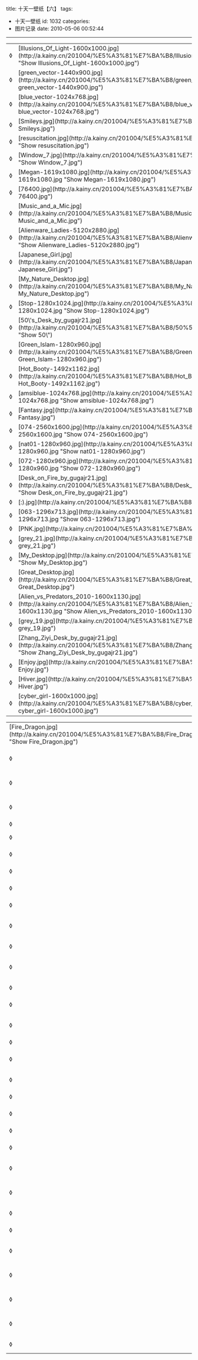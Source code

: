 title: 十天一壁纸【六】
tags:
  - 十天一壁纸
id: 1032
categories:
  - 图片记录
date: 2010-05-06 00:52:44
---

<table id="filelist">
<tbody>
<tr>
<td>◊</td>
<td>[Illusions_Of_Light-1600x1000.jpg](http://a.kainy.cn/201004/%E5%A3%81%E7%BA%B8/Illusions_Of_Light-1600x1000.jpg "Show Illusions_Of_Light-1600x1000.jpg")</td>
<td>530 Kb</td>
</tr>
<tr>
<td>◊</td>
<td>[green_vector-1440x900.jpg](http://a.kainy.cn/201004/%E5%A3%81%E7%BA%B8/green_vector-1440x900.jpg "Show green_vector-1440x900.jpg")</td>
<td>1.11 MB</td>
</tr>
<tr>
<td>◊</td>
<td>[blue_vector-1024x768.jpg](http://a.kainy.cn/201004/%E5%A3%81%E7%BA%B8/blue_vector-1024x768.jpg "Show blue_vector-1024x768.jpg")</td>
<td>827 Kb</td>
</tr>
<tr>
<td>◊</td>
<td>[Smileys.jpg](http://a.kainy.cn/201004/%E5%A3%81%E7%BA%B8/Smileys.jpg "Show Smileys.jpg")</td>
<td>146 Kb</td>
</tr>
<tr>
<td>◊</td>
<td>[resuscitation.jpg](http://a.kainy.cn/201004/%E5%A3%81%E7%BA%B8/resuscitation.jpg "Show resuscitation.jpg")</td>
<td>0.95 MB</td>
</tr>
<tr>
<td>◊</td>
<td>[Window_7.jpg](http://a.kainy.cn/201004/%E5%A3%81%E7%BA%B8/Window_7.jpg "Show Window_7.jpg")</td>
<td>444 Kb</td>
</tr>
<tr>
<td>◊</td>
<td>[Megan-1619x1080.jpg](http://a.kainy.cn/201004/%E5%A3%81%E7%BA%B8/Megan-1619x1080.jpg "Show Megan-1619x1080.jpg")</td>
<td>973 Kb</td>
</tr>
<tr>
<td>◊</td>
<td>[76400.jpg](http://a.kainy.cn/201004/%E5%A3%81%E7%BA%B8/76400.jpg "Show 76400.jpg")</td>
<td>453 Kb</td>
</tr>
<tr>
<td>◊</td>
<td>[Music_and_a_Mic.jpg](http://a.kainy.cn/201004/%E5%A3%81%E7%BA%B8/Music_and_a_Mic.jpg "Show Music_and_a_Mic.jpg")</td>
<td>169 Kb</td>
</tr>
<tr>
<td>◊</td>
<td>[Alienware_Ladies-5120x2880.jpg](http://a.kainy.cn/201004/%E5%A3%81%E7%BA%B8/Alienware_Ladies-5120x2880.jpg "Show Alienware_Ladies-5120x2880.jpg")</td>
<td>490 Kb</td>
</tr>
<tr>
<td>◊</td>
<td>[Japanese_Girl.jpg](http://a.kainy.cn/201004/%E5%A3%81%E7%BA%B8/Japanese_Girl.jpg "Show Japanese_Girl.jpg")</td>
<td>87 Kb</td>
</tr>
<tr>
<td>◊</td>
<td>[My_Nature_Desktop.jpg](http://a.kainy.cn/201004/%E5%A3%81%E7%BA%B8/My_Nature_Desktop.jpg "Show My_Nature_Desktop.jpg")</td>
<td>605 Kb</td>
</tr>
<tr>
<td>◊</td>
<td>[Stop-1280x1024.jpg](http://a.kainy.cn/201004/%E5%A3%81%E7%BA%B8/Stop-1280x1024.jpg "Show Stop-1280x1024.jpg")</td>
<td>810 Kb</td>
</tr>
<tr>
<td>◊</td>
<td>[50\'s_Desk_by_gugajr21.jpg](http://a.kainy.cn/201004/%E5%A3%81%E7%BA%B8/50%5C%27s_Desk_by_gugajr21.jpg "Show 50\")</td>
<td>70 Kb</td>
</tr>
<tr>
<td>◊</td>
<td>[Green_Islam-1280x960.jpg](http://a.kainy.cn/201004/%E5%A3%81%E7%BA%B8/Green_Islam-1280x960.jpg "Show Green_Islam-1280x960.jpg")</td>
<td>248 Kb</td>
</tr>
<tr>
<td>◊</td>
<td>[Hot_Booty-1492x1162.jpg](http://a.kainy.cn/201004/%E5%A3%81%E7%BA%B8/Hot_Booty-1492x1162.jpg "Show Hot_Booty-1492x1162.jpg")</td>
<td>694 Kb<!--more--></td>
</tr>
<tr>
<td>◊</td>
<td>[amsiblue-1024x768.jpg](http://a.kainy.cn/201004/%E5%A3%81%E7%BA%B8/amsiblue-1024x768.jpg "Show amsiblue-1024x768.jpg")</td>
<td>228 Kb</td>
</tr>
<tr>
<td>◊</td>
<td>[Fantasy.jpg](http://a.kainy.cn/201004/%E5%A3%81%E7%BA%B8/Fantasy.jpg "Show Fantasy.jpg")</td>
<td>2.24 MB</td>
</tr>
<tr>
<td>◊</td>
<td>[074-2560x1600.jpg](http://a.kainy.cn/201004/%E5%A3%81%E7%BA%B8/074-2560x1600.jpg "Show 074-2560x1600.jpg")</td>
<td>2.35 MB</td>
</tr>
<tr>
<td>◊</td>
<td>[nat01-1280x960.jpg](http://a.kainy.cn/201004/%E5%A3%81%E7%BA%B8/nat01-1280x960.jpg "Show nat01-1280x960.jpg")</td>
<td>1.19 MB</td>
</tr>
<tr>
<td>◊</td>
<td>[072-1280x960.jpg](http://a.kainy.cn/201004/%E5%A3%81%E7%BA%B8/072-1280x960.jpg "Show 072-1280x960.jpg")</td>
<td>494 Kb</td>
</tr>
<tr>
<td>◊</td>
<td>[Desk_on_Fire_by_gugajr21.jpg](http://a.kainy.cn/201004/%E5%A3%81%E7%BA%B8/Desk_on_Fire_by_gugajr21.jpg "Show Desk_on_Fire_by_gugajr21.jpg")</td>
<td>77 Kb</td>
</tr>
<tr>
<td>◊</td>
<td>[:).jpg](http://a.kainy.cn/201004/%E5%A3%81%E7%BA%B8/%3A%29.jpg "Show :).jpg")</td>
<td>309 Kb</td>
</tr>
<tr>
<td>◊</td>
<td>[063-1296x713.jpg](http://a.kainy.cn/201004/%E5%A3%81%E7%BA%B8/063-1296x713.jpg "Show 063-1296x713.jpg")</td>
<td>623 Kb</td>
</tr>
<tr>
<td>◊</td>
<td>[PNK.jpg](http://a.kainy.cn/201004/%E5%A3%81%E7%BA%B8/PNK.jpg "Show PNK.jpg")</td>
<td>800 Kb</td>
</tr>
<tr>
<td>◊</td>
<td>[grey_21.jpg](http://a.kainy.cn/201004/%E5%A3%81%E7%BA%B8/grey_21.jpg "Show grey_21.jpg")</td>
<td>135 Kb</td>
</tr>
<tr>
<td>◊</td>
<td>[My_Desktop.jpg](http://a.kainy.cn/201004/%E5%A3%81%E7%BA%B8/My_Desktop.jpg "Show My_Desktop.jpg")</td>
<td>879 Kb</td>
</tr>
<tr>
<td>◊</td>
<td>[Great_Desktop.jpg](http://a.kainy.cn/201004/%E5%A3%81%E7%BA%B8/Great_Desktop.jpg "Show Great_Desktop.jpg")</td>
<td>420 Kb</td>
</tr>
<tr>
<td>◊</td>
<td>[Alien_vs_Predators_2010-1600x1130.jpg](http://a.kainy.cn/201004/%E5%A3%81%E7%BA%B8/Alien_vs_Predators_2010-1600x1130.jpg "Show Alien_vs_Predators_2010-1600x1130.jpg")</td>
<td>1.2 MB</td>
</tr>
<tr>
<td>◊</td>
<td>[grey_19.jpg](http://a.kainy.cn/201004/%E5%A3%81%E7%BA%B8/grey_19.jpg "Show grey_19.jpg")</td>
<td>181 Kb</td>
</tr>
<tr>
<td>◊</td>
<td>[Zhang_Ziyi_Desk_by_gugajr21.jpg](http://a.kainy.cn/201004/%E5%A3%81%E7%BA%B8/Zhang_Ziyi_Desk_by_gugajr21.jpg "Show Zhang_Ziyi_Desk_by_gugajr21.jpg")</td>
<td>104 Kb</td>
</tr>
<tr>
<td>◊</td>
<td>[Enjoy.jpg](http://a.kainy.cn/201004/%E5%A3%81%E7%BA%B8/Enjoy.jpg "Show Enjoy.jpg")</td>
<td>525 Kb</td>
</tr>
<tr>
<td>◊</td>
<td>[Hiver.jpg](http://a.kainy.cn/201004/%E5%A3%81%E7%BA%B8/Hiver.jpg "Show Hiver.jpg")</td>
<td>1.03 MB</td>
</tr>
<tr>
<td>◊</td>
<td>[cyber_girl-1600x1000.jpg](http://a.kainy.cn/201004/%E5%A3%81%E7%BA%B8/cyber_girl-1600x1000.jpg "Show cyber_girl-1600x1000.jpg")</td>
<td>306 Kb</td>
</tr>
</tbody>
</table>
<table id="filelist">
<tbody>
<tr>
<td>[Fire_Dragon.jpg](http://a.kainy.cn/201004/%E5%A3%81%E7%BA%B8/Fire_Dragon.jpg "Show Fire_Dragon.jpg")</td>
<td>2.08 MB</td>
</tr>
<tr>
<td>◊</td>
<td>[The_Dream_Fight_with_Ericker__-1280x960.jpg](http://a.kainy.cn/201004/%E5%A3%81%E7%BA%B8/The_Dream_Fight_with_Ericker__-1280x960.jpg "Show The_Dream_Fight_with_Ericker__-1280x960.jpg")</td>
<td>444 Kb</td>
</tr>
<tr>
<td>◊</td>
<td>[Carpati_Mountains-3229x2158.jpg](http://a.kainy.cn/201004/%E5%A3%81%E7%BA%B8/Carpati_Mountains-3229x2158.jpg "Show Carpati_Mountains-3229x2158.jpg")</td>
<td>6.78 MB</td>
</tr>
<tr>
<td>◊</td>
<td>[Dont_Break_me_____-1280x960.jpg](http://a.kainy.cn/201004/%E5%A3%81%E7%BA%B8/Dont_Break_me_____-1280x960.jpg "Show Dont_Break_me_____-1280x960.jpg")</td>
<td>779 Kb</td>
</tr>
<tr>
<td>◊</td>
<td>[Citadel.jpg](http://a.kainy.cn/201004/%E5%A3%81%E7%BA%B8/Citadel.jpg "Show Citadel.jpg")</td>
<td>772 Kb</td>
</tr>
<tr>
<td>◊</td>
<td>[beautiful_desktop.jpg](http://a.kainy.cn/201004/%E5%A3%81%E7%BA%B8/beautiful_desktop.jpg "Show beautiful_desktop.jpg")</td>
<td>2.85 MB</td>
</tr>
<tr>
<td>◊</td>
<td>[Boston_Night.jpg](http://a.kainy.cn/201004/%E5%A3%81%E7%BA%B8/Boston_Night.jpg "Show Boston_Night.jpg")</td>
<td>120 Kb</td>
</tr>
<tr>
<td>◊</td>
<td>[Golden_Desk.jpg](http://a.kainy.cn/201004/%E5%A3%81%E7%BA%B8/Golden_Desk.jpg "Show Golden_Desk.jpg")</td>
<td>909 Kb</td>
</tr>
<tr>
<td>◊</td>
<td>[Amasra_Water.jpg](http://a.kainy.cn/201004/%E5%A3%81%E7%BA%B8/Amasra_Water.jpg "Show Amasra_Water.jpg")</td>
<td>599 Kb</td>
</tr>
<tr>
<td>◊</td>
<td>[LightHouse.jpg](http://a.kainy.cn/201004/%E5%A3%81%E7%BA%B8/LightHouse.jpg "Show LightHouse.jpg")</td>
<td>183 Kb</td>
</tr>
<tr>
<td>◊</td>
<td>[EU_flag_on_crystal_-1280x960.jpg](http://a.kainy.cn/201004/%E5%A3%81%E7%BA%B8/EU_flag_on_crystal_-1280x960.jpg "Show EU_flag_on_crystal_-1280x960.jpg")</td>
<td>884 Kb</td>
</tr>
<tr>
<td>◊</td>
<td>[Lonely_Girls.jpg](http://a.kainy.cn/201004/%E5%A3%81%E7%BA%B8/Lonely_Girls.jpg "Show Lonely_Girls.jpg")</td>
<td>708 Kb</td>
</tr>
<tr>
<td>◊</td>
<td>[Colours_of_my_Life_by_gugajr21.jpg](http://a.kainy.cn/201004/%E5%A3%81%E7%BA%B8/Colours_of_my_Life_by_gugajr21.jpg "Show Colours_of_my_Life_by_gugajr21.jpg")</td>
<td>226 Kb</td>
</tr>
<tr>
<td>◊</td>
<td>[Car_Of_The_Year.jpg](http://a.kainy.cn/201004/%E5%A3%81%E7%BA%B8/Car_Of_The_Year.jpg "Show Car_Of_The_Year.jpg")</td>
<td>731 Kb</td>
</tr>
<tr>
<td>◊</td>
<td>[Dream_World.jpg](http://a.kainy.cn/201004/%E5%A3%81%E7%BA%B8/Dream_World.jpg "Show Dream_World.jpg")</td>
<td>916 Kb</td>
</tr>
<tr>
<td>◊</td>
<td>[they_stole_the_moon.jpg](http://a.kainy.cn/201004/%E5%A3%81%E7%BA%B8/they_stole_the_moon.jpg "Show they_stole_the_moon.jpg")</td>
<td>195 Kb</td>
</tr>
<tr>
<td>◊</td>
<td>[molten.jpg](http://a.kainy.cn/201004/%E5%A3%81%E7%BA%B8/molten.jpg "Show molten.jpg")</td>
<td>189 Kb</td>
</tr>
<tr>
<td>◊</td>
<td>[a_trip_to_wonderland-1280x960.jpg](http://a.kainy.cn/201004/%E5%A3%81%E7%BA%B8/a_trip_to_wonderland-1280x960.jpg "Show a_trip_to_wonderland-1280x960.jpg")</td>
<td>763 Kb</td>
</tr>
<tr>
<td>◊</td>
<td>[liner-1024x768.jpg](http://a.kainy.cn/201004/%E5%A3%81%E7%BA%B8/liner-1024x768.jpg "Show liner-1024x768.jpg")</td>
<td>419 Kb</td>
</tr>
<tr>
<td>◊</td>
<td>[free_style-1000x666.jpg](http://a.kainy.cn/201004/%E5%A3%81%E7%BA%B8/free_style-1000x666.jpg "Show free_style-1000x666.jpg")</td>
<td>330 Kb</td>
</tr>
<tr>
<td>◊</td>
<td>[car-1024x768.jpg](http://a.kainy.cn/201004/%E5%A3%81%E7%BA%B8/car-1024x768.jpg "Show car-1024x768.jpg")</td>
<td>953 Kb</td>
</tr>
<tr>
<td>◊</td>
<td>[Desktop_V.jpg](http://a.kainy.cn/201004/%E5%A3%81%E7%BA%B8/Desktop_V.jpg "Show Desktop_V.jpg")</td>
<td>903 Kb</td>
</tr>
<tr>
<td>◊</td>
<td>[gray-1280x960.jpg](http://a.kainy.cn/201004/%E5%A3%81%E7%BA%B8/gray-1280x960.jpg "Show gray-1280x960.jpg")</td>
<td>376 Kb</td>
</tr>
<tr>
<td>◊</td>
<td>[red_line_-1152x864.jpg](http://a.kainy.cn/201004/%E5%A3%81%E7%BA%B8/red_line_-1152x864.jpg "Show red_line_-1152x864.jpg")</td>
<td>308 Kb</td>
</tr>
<tr>
<td>◊</td>
<td>[Dedicated_to_a_PIN-UP.jpg](http://a.kainy.cn/201004/%E5%A3%81%E7%BA%B8/Dedicated_to_a_PIN-UP.jpg "Show Dedicated_to_a_PIN-UP.jpg")</td>
<td>123 Kb</td>
</tr>
<tr>
<td>◊</td>
<td>[Neon_street-1920x1200.jpg](http://a.kainy.cn/201004/%E5%A3%81%E7%BA%B8/Neon_street-1920x1200.jpg "Show Neon_street-1920x1200.jpg")</td>
<td>1.63 MB</td>
</tr>
<tr>
<td>◊</td>
<td>[patience-1680x1050.jpg](http://a.kainy.cn/201004/%E5%A3%81%E7%BA%B8/patience-1680x1050.jpg "Show patience-1680x1050.jpg")</td>
<td>1.27 MB</td>
</tr>
<tr>
<td>◊</td>
<td>[So_beautiful_flowers-1920x1200.jpg](http://a.kainy.cn/201004/%E5%A3%81%E7%BA%B8/So_beautiful_flowers-1920x1200.jpg "Show So_beautiful_flowers-1920x1200.jpg")</td>
<td>740 Kb</td>
</tr>
<tr>
<td>◊</td>
<td>[Seduction_Love_Sex_Betrayal_by_gugajr21.jpg](http://a.kainy.cn/201004/%E5%A3%81%E7%BA%B8/Seduction_Love_Sex_Betrayal_by_gugajr21.jpg "Show Seduction_Love_Sex_Betrayal_by_gugajr21.jpg")</td>
<td>102 Kb</td>
</tr>
<tr>
<td>◊</td>
<td>[Take_me_away-1920x1200.jpg](http://a.kainy.cn/201004/%E5%A3%81%E7%BA%B8/Take_me_away-1920x1200.jpg "Show Take_me_away-1920x1200.jpg")</td>
<td>2.25 MB</td>
</tr>
<tr>
<td>◊</td>
<td>[Beautiful_Colors_Wallpaper-1280x960.jpg](http://a.kainy.cn/201004/%E5%A3%81%E7%BA%B8/Beautiful_Colors_Wallpaper-1280x960.jpg "Show Beautiful_Colors_Wallpaper-1280x960.jpg")</td>
<td>366 Kb</td>
</tr>
<tr>
<td>◊</td>
<td>[First_screenshot_.jpg](http://a.kainy.cn/201004/%E5%A3%81%E7%BA%B8/First_screenshot_.jpg "Show First_screenshot_.jpg")</td>
<td>293 Kb</td>
</tr>
</tbody>
</table>